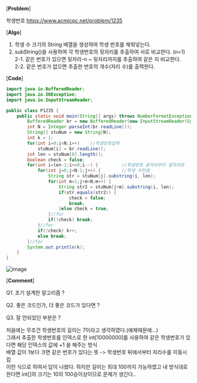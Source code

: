 [**Problem**]

학생번호     https://www.acmicpc.net/problem/1235

[**Algo**]

1. 학생 수 크기의 String 배열을 생성하여 학생 번호를 채워넣는다. <br>
2. subString()을 사용하여 각 학생번호의 뒷자리를 추출하여 서로 비교한다. (n=1) <br>
2-1. 같은 번호가 있으면 뒷자리-n ~ 뒷자리까지를 추출하여 같은 지 비교한다. <br>
2-2. 같은 번호가 없으면 추출한 번호의 개수(자리 수)를 출력한다. 


[**Code**]
```java
import java.io.BufferedReader;
import java.io.IOException;
import java.io.InputStreamReader;

public class P1235 {
	public static void main(String[] args) throws NumberFormatException, IOException {
		BufferedReader br = new BufferedReader(new InputStreamReader(System.in));	
		int N = Integer.parseInt(br.readLine());
		String[] stuNum = new String[N];
		int k = 1;
		for(int i=0;i<N;i++)	//학생번호입력
			stuNum[i] = br.readLine();
		int len = stuNum[0].length();	
		boolean check = false;
		for(int i=len-1;i>=0;i--) {		    //학생번호 끝자리부터 앞자리로 	
			for(int j=0;j<N-1;j++) {		//학생 수만큼 
				String str = stuNum[j].substring(i, len);
				for(int m=1;j+m<N;m++) {
					String str2 = stuNum[j+m].substring(i, len);
					if(str.equals(str2)) {
						check = false;
						break;
					}else check = true;
				}//for
				if(!check) break;
			}//for
			if(!check) k++;
			else break;
		}//for 
		System.out.println(k);		
	}
}
```
![image](https://user-images.githubusercontent.com/49296139/137672170-2f570382-eb0a-4cd9-8b0f-11f36023c308.png)

[**Comment**]

Q1. 초기 설계한 알고리즘 ?

Q2. 좋은 코드인가, 더 좋은 코드가 있다면 ?

Q3. 잘 안되었던 부분은 ? 

처음에는 무조건 학생번호의 길이는 7이라고 생각하였다.(예제때문에...)    <br>
그래서 추출한 학생번호를 인덱스로 한 int[10000000]를 사용하여 같은 학생번호가 있다면 해당 인덱스의 값에 +1 을 해주는 방식 <br>
배열 값이 1보다 크면 같은 번호가 있다는 뜻 -> 학생번호 뒤에서부터 자리수를 이동시킴 <br>
이런 식으로 하여서 답이 나왔다. 하지만 길이는 최대 100까지 가능하였고 내 방식대로 한다면 int[]의 크기는 10의 100승이상이므로 문제가 생긴다..




